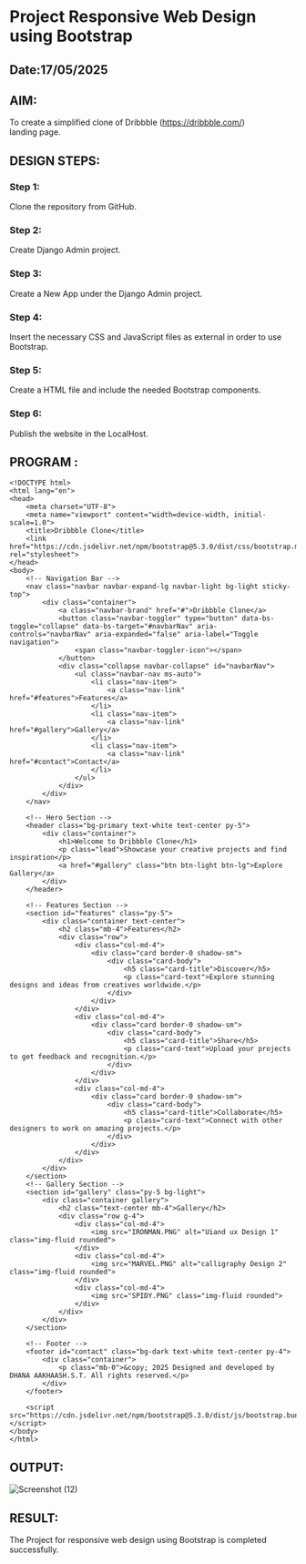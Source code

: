 # Project Responsive Web Design using Bootstrap
## Date:17/05/2025

## AIM:
To create a simplified clone of Dribbble (https://dribbble.com/) landing page.


## DESIGN STEPS:

### Step 1:
Clone the repository from GitHub.

### Step 2:
Create Django Admin project.

### Step 3:
Create a New App under the Django Admin project.

### Step 4:
Insert the necessary CSS and JavaScript files as external in order to use Bootstrap.

### Step 5:
Create a HTML file and include the needed Bootstrap components.

### Step 6:
Publish the website in the LocalHost.

## PROGRAM :
```
<!DOCTYPE html>
<html lang="en">
<head>
    <meta charset="UTF-8">
    <meta name="viewport" content="width=device-width, initial-scale=1.0">
    <title>Dribbble Clone</title>
    <link href="https://cdn.jsdelivr.net/npm/bootstrap@5.3.0/dist/css/bootstrap.min.css" rel="stylesheet">
</head>
<body>
    <!-- Navigation Bar -->
    <nav class="navbar navbar-expand-lg navbar-light bg-light sticky-top">
        <div class="container">
            <a class="navbar-brand" href="#">Dribbble Clone</a>
            <button class="navbar-toggler" type="button" data-bs-toggle="collapse" data-bs-target="#navbarNav" aria-controls="navbarNav" aria-expanded="false" aria-label="Toggle navigation">
                <span class="navbar-toggler-icon"></span>
            </button>
            <div class="collapse navbar-collapse" id="navbarNav">
                <ul class="navbar-nav ms-auto">
                    <li class="nav-item">
                        <a class="nav-link" href="#features">Features</a>
                    </li>
                    <li class="nav-item">
                        <a class="nav-link" href="#gallery">Gallery</a>
                    </li>
                    <li class="nav-item">
                        <a class="nav-link" href="#contact">Contact</a>
                    </li>
                </ul>
            </div>
        </div>
    </nav>

    <!-- Hero Section -->
    <header class="bg-primary text-white text-center py-5">
        <div class="container">
            <h1>Welcome to Dribbble Clone</h1>
            <p class="lead">Showcase your creative projects and find inspiration</p>
            <a href="#gallery" class="btn btn-light btn-lg">Explore Gallery</a>
        </div>
    </header>

    <!-- Features Section -->
    <section id="features" class="py-5">
        <div class="container text-center">
            <h2 class="mb-4">Features</h2>
            <div class="row">
                <div class="col-md-4">
                    <div class="card border-0 shadow-sm">
                        <div class="card-body">
                            <h5 class="card-title">Discover</h5>
                            <p class="card-text">Explore stunning designs and ideas from creatives worldwide.</p>
                        </div>
                    </div>
                </div>
                <div class="col-md-4">
                    <div class="card border-0 shadow-sm">
                        <div class="card-body">
                            <h5 class="card-title">Share</h5>
                            <p class="card-text">Upload your projects to get feedback and recognition.</p>
                        </div>
                    </div>
                </div>
                <div class="col-md-4">
                    <div class="card border-0 shadow-sm">
                        <div class="card-body">
                            <h5 class="card-title">Collaborate</h5>
                            <p class="card-text">Connect with other designers to work on amazing projects.</p>
                        </div>
                    </div>
                </div>
            </div>
        </div>
    </section>
    <!-- Gallery Section -->
    <section id="gallery" class="py-5 bg-light">
        <div class="container gallery">
            <h2 class="text-center mb-4">Gallery</h2>
            <div class="row g-4">
                <div class="col-md-4">
                    <img src="IRONMAN.PNG" alt="Uiand ux Design 1" class="img-fluid rounded">
                </div>
                <div class="col-md-4">
                    <img src="MARVEL.PNG" alt="calligraphy Design 2" class="img-fluid rounded">
                </div>
                <div class="col-md-4">
                    <img src="SPIDY.PNG" class="img-fluid rounded">
                </div>
            </div>
        </div>
    </section>

    <!-- Footer -->
    <footer id="contact" class="bg-dark text-white text-center py-4">
        <div class="container">
            <p class="mb-0">&copy; 2025 Designed and developed by DHANA AAKHAASH.S.T. All rights reserved.</p>
        </div>
    </footer>

    <script src="https://cdn.jsdelivr.net/npm/bootstrap@5.3.0/dist/js/bootstrap.bundle.min.js"></script>
</body>
</html>
```
## OUTPUT:
![Screenshot (12)](https://github.com/user-attachments/assets/5741cef1-57f5-4d6b-8f7f-7cbabdac29c0)


## RESULT:
The Project for responsive web design using Bootstrap is completed successfully.
